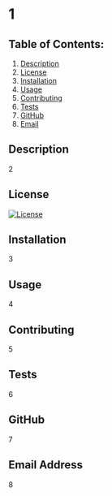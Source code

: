 # 1

  ## Table of Contents:
  1.  [Description](#description)
  2.  [License](#license)
  3.  [Installation](#installation)
  4.  [Usage](#usage)
  5.  [Contributing](#contributing)
  6.  [Tests](#tests)
  7.  [GitHub](#github)
  8.  [Email](#email)

  ## Description
  2

  ## License
  [![License](https://img.shields.io/badge/License-Apache_2.0-blue.svg)](https://opensource.org/licenses/Apache-2.0)

  ## Installation
  3

  ## Usage
  4

  ## Contributing
  5

  ## Tests
  6

  ## GitHub
  7

  ## Email Address
  8